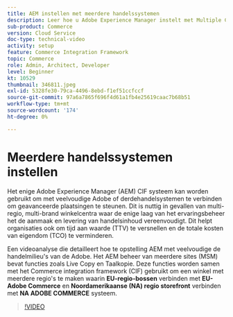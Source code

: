 ```yaml
---
title: AEM instellen met meerdere handelssystemen
description: Leer hoe u Adobe Experience Manager instelt met Multiple Commerce Systems. Dit staat projecten toe om één enkele laag van het ervaringsbeheer te steunen die met veelvoudige Adobe of derdehandel achtergronden voor multi-brand, multi-region opslagronts verbindt.
sub-product: Commerce
version: Cloud Service
doc-type: technical-video
activity: setup
feature: Commerce Integration Framework
topic: Commerce
role: Admin, Architect, Developer
level: Beginner
kt: 10529
thumbnail: 346811.jpeg
exl-id: 5328fe30-79ca-4496-8ebd-f1ef51ccfccf
source-git-commit: 97a6a7865f696f4d61a1fb4e25619caac7b68b51
workflow-type: tm+mt
source-wordcount: '174'
ht-degree: 0%

---
```


# Meerdere handelssystemen instellen

Het enige Adobe Experience Manager (AEM) CIF systeem kan worden gebruikt om met veelvoudige Adobe of derdehandelsystemen te verbinden om geavanceerde plaatsingen te steunen. Dit is nuttig in gevallen van multi-regio, multi-brand winkelcentra waar de enige laag van het ervaringsbeheer het de aanmaak en levering van handelsinhoud vereenvoudigt. Dit helpt organisaties ook om tijd aan waarde (TTV) te versnellen en de totale kosten van eigendom (TCO) te verminderen.

Een videoanalyse die detailleert hoe te opstelling AEM met veelvoudige de handelmilieu&#39;s van de Adobe. Het AEM beheer van meerdere sites (MSM) bevat functies zoals Live Copy en Taalkopie. Deze functies worden samen met het Commerce integration framework (CIF) gebruikt om een winkel met meerdere regio&#39;s te maken waarin __EU-regio-bossen__ verbinden met __EU-Adobe Commerce__ en __Noordamerikaanse (NA) regio storefront__ verbinden met __NA ADOBE COMMERCE__ systeem.

>[!VIDEO](https://video.tv.adobe.com/v/346811/?quality=12&learn=on)
